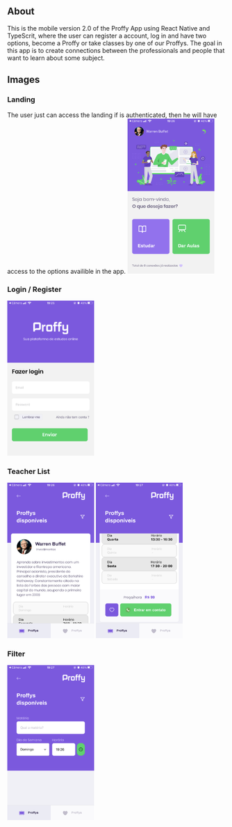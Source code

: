 
## About 

This is the mobile version 2.0 of the Proffy App using React Native and TypeScrit, where the user can register a account, log in and have two options, become a Proffy or take classes by one of our Proffys.
The goal in this app is to create connections between the professionals and people that want to learn about some subject.

## Images

### Landing
The user just can access the landing if is authenticated, then he will have access to the options availible in the app.
  <img src="https://github.com/GabrielBrotas/Proffy-Mobile-NLW-2/blob/master/images/landing.PNG" width="200px" />

### Login / Register
  <img src="https://github.com/GabrielBrotas/Proffy-Mobile-NLW-2/blob/master/images/login.PNG" width="200px" />

### Teacher List 
<div style={{display: "flex"}}>
  <img src="https://github.com/GabrielBrotas/Proffy-Mobile-NLW-2/blob/master/images/proffy-list.PNG" width="200px" />
  <img src="https://github.com/GabrielBrotas/Proffy-Mobile-NLW-2/blob/master/images/proffy-list-2.PNG" width="200px" style={{margin-left: "20px"}} />
</div>
  
  
### Filter
  <img src="https://github.com/GabrielBrotas/Proffy-Mobile-NLW-2/blob/master/images/proffy-filter.PNG" width="200px" />
